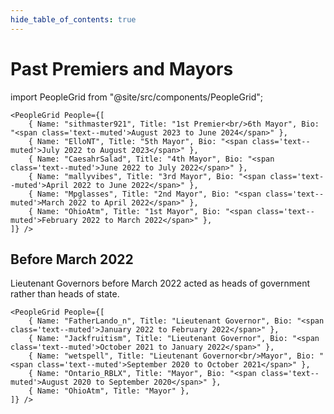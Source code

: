 ```yaml
---
hide_table_of_contents: true
---
```


# Past Premiers and Mayors

import PeopleGrid from "@site/src/components/PeopleGrid";

    <PeopleGrid People={[
        { Name: "sithmaster921", Title: "1st Premier<br/>6th Mayor", Bio: "<span class='text--muted'>August 2023 to June 2024</span>" },
        { Name: "ElloNT", Title: "5th Mayor", Bio: "<span class='text--muted'>July 2022 to August 2023</span>" },
        { Name: "CaesahrSalad", Title: "4th Mayor", Bio: "<span class='text--muted'>June 2022 to July 2022</span>" },
        { Name: "mallyvibes", Title: "3rd Mayor", Bio: "<span class='text--muted'>April 2022 to June 2022</span>" },
        { Name: "Mpglasses", Title: "2nd Mayor", Bio: "<span class='text--muted'>March 2022 to April 2022</span>" },
        { Name: "OhioAtm", Title: "1st Mayor", Bio: "<span class='text--muted'>February 2022 to March 2022</span>" },
    ]} />

## Before March 2022

<p class="margin-bottom--lg">Lieutenant Governors before March 2022 acted as heads of government rather than heads of state.</p>

    <PeopleGrid People={[
        { Name: "FatherLando_n", Title: "Lieutenant Governor", Bio: "<span class='text--muted'>January 2022 to February 2022</span>" },
        { Name: "Jackfruitism", Title: "Lieutenant Governor", Bio: "<span class='text--muted'>October 2021 to January 2022</span>" },
        { Name: "wetspell", Title: "Lieutenant Governor<br/>Mayor", Bio: "<span class='text--muted'>September 2020 to October 2021</span>" },
        { Name: "Ontario_RBLX", Title: "Mayor", Bio: "<span class='text--muted'>August 2020 to September 2020</span>" },
        { Name: "OhioAtm", Title: "Mayor" },
    ]} />

